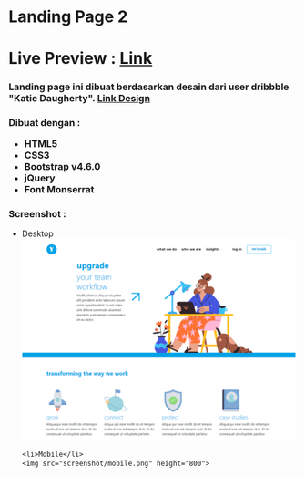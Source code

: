 # Landing Page 2
# Live Preview : <a href="https://yudha1121ay.github.io/landing-page-2/">Link</a>

<h3>Landing page ini dibuat berdasarkan desain dari user dribbble "Katie Daugherty". <a href="https://dribbble.com/shots/16004637-Landing-Page">Link Design</a></h3>

<h3>Dibuat dengan :<br>
<ul>
    <li>HTML5</li>
    <li>CSS3</li>
    <li>Bootstrap v4.6.0</li>
    <li>jQuery</li>
    <li>Font Monserrat</li>
</ul></h3>

<h3>Screenshot :</h3>
<ul>
    <li>Desktop</li>
    <img src="screenshot/desktop.png" width="800">
    
    <li>Mobile</li>
    <img src="screenshot/mobile.png" height="800">
</ul>
